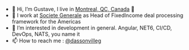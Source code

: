 - 👋 Hi, I’m Gustave, I live in [Montreal, QC, Canada](https://goo.gl/maps/DBi9mANPTN7DRDfk7) 🍁
- 🏢 I work at [Societe Generale](https://github.com/societe-generale) as Head of FixedIncome deal processing framework for the Americas
- 👀 I’m interested in development in general. Angular, NET6, CI/CD, DevOps, NATS, you name it
- 📫 How to reach me : [@dassonvilleg](https://twitter.com/dassonvilleg)

<!---
gjdass/gjdass is a ✨ special ✨ repository because its `README.md` (this file) appears on your GitHub profile.
You can click the Preview link to take a look at your changes.
--->
